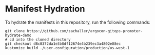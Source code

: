 # Manifest Hydration

To hydrate the manifests in this repository, run the following commands:

```shell
git clone https://github.com/zachaller/argocon-gitops-promoter-hydrate-demo
# cd into the cloned directory
git checkout d8c0372da1e3b8df12674e4b239ec3a4802e88ec
kustomize build ./user-configuration/production/us-west-1
```
